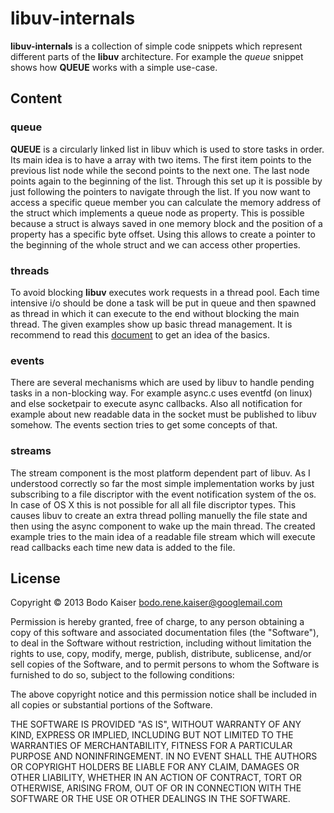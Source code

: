 # libuv-internals

**libuv-internals** is a collection of simple code snippets which represent
different parts of the **libuv** architecture. For example the _queue_ snippet
shows how **QUEUE** works with a simple use-case.

## Content

### queue

**QUEUE** is a circularly linked list in libuv which is used to store tasks in
order. Its main idea is to have a array with two items. The first item points
to the previous list node while the second points to the next one. The last 
node points again to the beginning of the list. Through this set up it is 
possible by just following the pointers to navigate through the list. If you
now want to access a specific queue member you can calculate the memory address
of the struct which implements a queue node as property. This is possible
because a struct is always saved in one memory block and the position of a
property has a specific byte offset. Using this allows to create a pointer to
the beginning of the whole struct and we can access other properties.

### threads

To avoid blocking **libuv** executes work requests in a thread pool. Each time
intensive i/o should be done a task will be put in queue and then spawned as 
thread in which it can execute to the end without blocking the main thread. The
given examples show up basic thread management. It is recommend to read this
[document](https://computing.llnl.gov/tutorials/pthreads) to get an idea of the
basics.

### events

There are several mechanisms which are used by libuv to handle pending tasks in
a non-blocking way. For example async.c uses eventfd (on linux) and else 
socketpair to execute async callbacks. Also all notification for example about
new readable data in the socket must be published to libuv somehow. The events
section tries to get some concepts of that.

### streams

The stream component is the most platform dependent part of libuv. As I 
understood correctly so far the most simple implementation works by just
subscribing to a file discriptor with the event notification system of the os.
In case of OS X this is not possible for all all file discriptor types. This
causes libuv to create an extra thread polling manuelly the file state and then
using the async component to wake up the main thread. The created example tries
to the main idea of a readable file stream which will execute read callbacks
each time new data is added to the file.

## License

Copyright © 2013 Bodo Kaiser <bodo.rene.kaiser@googlemail.com>

Permission is hereby granted, free of charge, to any person obtaining
a copy of this software and associated documentation files (the
"Software"), to deal in the Software without restriction, including
without limitation the rights to use, copy, modify, merge, publish,
distribute, sublicense, and/or sell copies of the Software, and to
permit persons to whom the Software is furnished to do so, subject to
the following conditions:

The above copyright notice and this permission notice shall be
included in all copies or substantial portions of the Software.

THE SOFTWARE IS PROVIDED "AS IS", WITHOUT WARRANTY OF ANY KIND,
EXPRESS OR IMPLIED, INCLUDING BUT NOT LIMITED TO THE WARRANTIES OF
MERCHANTABILITY, FITNESS FOR A PARTICULAR PURPOSE AND
NONINFRINGEMENT. IN NO EVENT SHALL THE AUTHORS OR COPYRIGHT HOLDERS BE
LIABLE FOR ANY CLAIM, DAMAGES OR OTHER LIABILITY, WHETHER IN AN ACTION
OF CONTRACT, TORT OR OTHERWISE, ARISING FROM, OUT OF OR IN CONNECTION
WITH THE SOFTWARE OR THE USE OR OTHER DEALINGS IN THE SOFTWARE.
